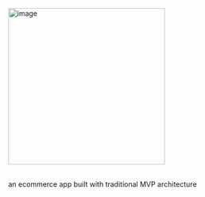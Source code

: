 <img width="315" alt="image" src="https://github.com/hushiyan01/EcommerceApp/assets/47495160/a8ef43cf-9975-410e-b2f6-66ddc019c3cb">

<br> an ecommerce app built with traditional MVP architecture

